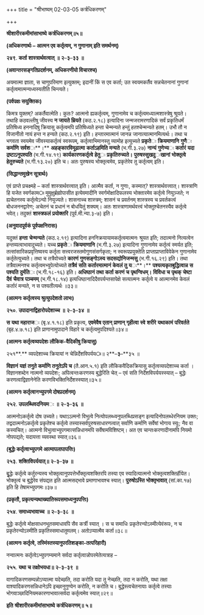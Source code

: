 +++
title = "श्रीभाष्यम् 02-03-05 कर्त्रधिकरणम्"

+++


**श्रीशारीरकमीमांसाभाष्ये** **कर्त्रधिकरणम्॥५॥**

**(अधिकरणार्थः – आत्मन एव कर्तृत्वम्, न गुणानाम् इति समर्थनम्)**

**२४९**. **कर्ता** **शास्त्रार्थवत्वात्** **॥** **२**–**३**–**३३** **॥**

**(अवान्तरसङ्गतिप्रदर्शनम्, अधिकरणीयो विचारश्च)**

अयमात्मा ज्ञाता, स चाणुपरिमाण इत्युक्तम्; इदानीं किं स एव कर्ता; उत स्वयमकर्तैव सन्नचेतनानां गुणानां कर्तृत्वमात्मन्यध्यस्यतीति चिन्त्यते।

**(पर्वपक्षः सयुक्तिकः)**

किमत्र युक्तम्? अकर्तैवात्मेति। कुतः? आत्मनो ह्यकर्तृत्वम्, गुणानामेव च कर्तृत्वमध्यात्मशास्त्रेषु श्रूयते। तथाहि कठवल्लीषु जीवस्य **न** **जायते** **म्रियते** (कठ.२.१८) इत्यादिना जन्मजरामरणादिकं सर्वं प्रकृतिधर्मं प्रतिषिध्य हननादिषु क्रियासु कर्तृत्वमपि प्रतिषिध्यते हन्ता चेन्मन्यते हन्तुं हतश्चेन्मन्यते हतम्। उभौ तौ न विजानीतो नायं हन्त न हन्यते (कठ.२.१९) इति। हन्तारमात्मानं जानन्न जानात्यात्मानमित्यर्थः। तथा च भगवता स्वयमेव जीवस्याकर्तृत्वं स्वरूपम्, कर्तृत्वाभिमानस्तु व्यामोह इत्युच्यते **प्रकृते**ः **क्रियमाणानि** **गुणै**ः **कर्माणि** **सर्वश**ः**।** **अहङ्कारविमूढात्मा** **कर्ताऽहमिति** **मन्यते** (भ.गी.३.२७) **नान्यं** **गुणेभ्य**ः **कर्तारं** **यदा** **द्रष्टाऽनुपश्यति** (भ.गी.१४.१९) **कार्यकारणकर्तृत्वे** **हेतु**ः **प्रकृतिरुच्यते।** **पुरुषस्सुखदु**ः**खानां** **भोक्तृत्वे** **हेतुरुच्यते** (भ.गी.१३.२०) इति च। अतः पुरुषस्य भोक्तृत्वमेव, प्रकृतेरेव तु कर्तृत्वम् इति।

**(सिद्धान्तमुखेन सूत्रार्थः)**

एवं प्राप्ते प्रचक्ष्महे – कर्ता शास्त्रार्थवत्त्वात् इति। आत्मैव कर्ता, न गुणाः, कस्मात्? शास्त्रार्थवत्त्वात्। शास्त्राणि हि यजेत स्वर्गकाम**ः** मुमुक्षुर्ब्रह्मोपासीत इत्येवमादीनि स्वर्गमोक्षादिफलस्य भोक्तारमेव कर्तृत्वे नियुञ्जते; न ह्यचेतनस्य कर्तृत्वेऽन्यो नियुज्यते। शासनाच्च शास्त्रम्; शासनं च प्रवर्तनम् शास्त्रस्य च प्रवर्तकत्वं बोधजननद्वारेण; अचेतनं च प्रधानं न बोधयितुं शक्यम्। अतः शास्त्राणामर्थवत्त्वं भोक्तुश्चेतनस्यैव कर्तृत्वे भवेत्। तदुक्तं **शास्त्रफलं** **प्रयोक्तरि** (पूर्व.मी.न्या.३-७) इति।

**(अनुवादपूर्वकं पूर्वपक्षनिरासः)**

यदुक्तं **हन्ता** **चेन्मन्यते** (कठ.२.१९) इत्यादिना हननिक्रयायामकर्तृत्वमात्मनः श्रूयत इति; तदात्मनो नित्यत्वेन हन्तव्यत्वाभावादुच्यते। यच्च **प्रकृते**ः **क्रियमाणानि** (भ.गी.३.२७) इत्यादिना गुणानामेव कर्तृत्वं स्मर्यत इति; तत्सांसारिकप्रवृत्तिष्वस्य कर्तृता सत्त्वरजस्तमोगुणसंसर्गकृता; न स्वरूपप्रयुक्तेति प्राप्ताप्राप्ताविवेकेन गुणानामेव कर्तृतेत्युच्यते। तथा च तत्रैवोच्यते **कारणं** **गुणसङ्गोऽस्य** **सदसद्योनिजन्मसु** (भ.गी.१६.२९) इति। तथा तत्रैवात्मनश्च कर्तृत्वमभ्युपेत्योच्यते **तत्रैवं** **सति** **कर्तारमात्मानं** **केवलं** **तु** **य**ः**।** **पश्यत्यकृतबुद्धित्वान्न** **स** **पश्यति** **दुर्मति**ः (भ.गी.१८-१६) इति। **अधिष्ठानं** **तथा** **कर्ता** **करणं** **च** **पृथग्विधम्।**
**विविधा** **च** **पृथक्** **चेष्टा** **दैवं** **चैवात्र** **पञ्चमम्** (भ.गी.१८.१४) इत्यधिष्ठानादिदैवपर्यन्तसापेक्षे सत्यात्मनः कर्तृत्वे य आत्मानमेव केवलं कर्तारं मन्यते, न स पश्यतीत्यर्थः ॥३३॥

**(आत्मनः कर्तृत्वस्य श्रुत्युपदेशतो लाभः)**

**२५०**. **उपादानाद्विहारोपदेशाच्च** **॥** **२**–**३**–**३४** **॥**

**स** **यथा** **महाराज**ः (बृ.४.१.१८) इति प्रकृत्य, **एवमेवैष** **एतान्** **प्राणान्** **गृहीत्वा** **स्वे** **शरीरे** **यथाकामं** **परिवर्तते** (बृह.४.७.१८) इति प्राणानामुपादाने विहारे च कर्तृत्वमुपदिश्यते॥३४॥

**(आत्मनः कर्तृत्वव्यपदेशः लौकिक-वैदिकीषु क्रियासु)**

२५१**.** व्यपदेशाच्च क्रियायां न चेन्निर्देशविपर्यय**ः**॥ २**–**३**–**३५ ॥

**विज्ञानं** **यज्ञं** **तनुते** **कर्माणि** **तनुतेऽपि** **च** (तै.आन.५.१) इति लौकिकवैदिकक्रियासु कर्तृत्वव्यपदेशाच्च कर्ता । विज्ञानशब्देन नात्मनो व्यपदेशः; अपित्वन्तःकरणस्य बुद्धेरिति चेत् – एवं सति निर्देशविपर्ययस्स्यात् – बुद्धेः करणत्वाद्विज्ञानेनेति करणविभक्तिनिर्देशस्स्यात्॥३५॥

**(आत्मनः कर्तृत्वानभ्युपगमे दोषप्रदर्शनम्)**

**२५२**. **उपलब्धिवदनियम**ः **॥** **२**–**३**–**३६** **॥**

आत्मनोऽकर्तृत्वे दोष उच्यते। यथाऽऽत्मनो विभुत्वे नित्योपलब्ध्यनुपलब्धिप्रसङ्ग इत्यादिनोपलब्धेरनियम उक्तः; तद्वदात्मनोऽकर्तृत्वे प्रकृतेश्च कर्तृत्वे तस्यास्सर्वपुरुषसाधारणत्वात् सर्वाणि कर्माणि सर्वेषां भोगाय स्युः; नैव वा कस्यचित्। आत्मनो विभुत्वाभ्युपगमात्सन्निधानमपि सर्वेषामविशिष्टम्। अत एव चान्तःकरणादीनामपि नियमो नोपपद्यते; यदायत्ता व्यवस्था स्यात्॥३६॥

**(बुद्धेः कर्तृत्वाभ्युपगमे आत्मापलापापत्तिः)**

**२५३**. **शक्तिविपर्ययात्॥** **२**–**३**–**३७** **॥**

बृुद्धेः कर्तृत्वे कर्तुरन्यस्य भोक्तृत्वानुपपत्तेर्भोक्तृत्वशक्तिरपि तस्या एव स्यादित्यात्मनो भोक्तृत्वशक्तिर्हीयेत। भोक्तृत्वं च बुद्धेरेव संपद्यत इति आत्मसद्भावे प्रमाणाभावश्च स्यात्। **पुरुषोऽस्ति** **भोक्तृभावात्** (सां.का.१७) इति हि तेषामभ्युपगमः॥३७॥

**(प्रकृतौ, प्रकृत्यन्यथाख्यातिरूपसमाध्यनुपपत्तिः)**

**२५४**. **समाध्यभावाच्च** **॥** **२**–**३**–**३८** **॥**

बुद्धेः कर्तृत्वे मोक्षसाधनभूतसमाधावपि सैव कर्त्री स्यात् । स च समाधिः प्रकृतेरन्योऽस्मीत्येवंरूपः, न च प्रकृतेरन्योऽस्मीति प्रकृतिस्समाधातुमलम्। अतोऽप्यात्मैव कर्ता॥३८॥

**(आत्मनः कर्तृत्वे, तस्मिंस्तस्यानुपरतिशङ्का-तत्परिहारौ)**

नन्वात्मनः कर्तृत्वेऽभ्युपगम्यमाने सर्वदा कर्तृत्वान्नोपरमेतेत्यत्राह –

**२५५**. **यथा** **च** **तक्षोभयधा॥** **२**–**३**–**३९** **॥**

वागादिकरणसम्पन्नोऽप्यात्मा यदेच्छति, तदा करोति यदा तु नेच्छति, तदा न करोति, यथा तक्षा वाश्यादिकरणसन्निधानेऽपि इच्छानुगुण्येन करोति, न करोति च। बुद्धेस्त्वचेतनायाः कर्तृत्वे तस्याः भोगवाञ्छादिनियमकारणाभावात्सर्वदा कर्तृत्वमेव स्यात्॥२९॥

**इति** **श्रीशारीरकमीमांसाभाष्ये** **कर्त्रधिकरणम्॥** **५॥**


